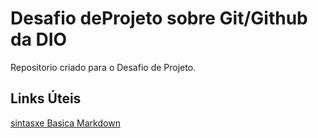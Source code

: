 # Desafio deProjeto sobre Git/Github da DIO
Repositorio criado para o Desafio de Projeto.

## Links Úteis 
[sintasxe Basica Markdown](https://www.markdownguide.org/getting-started/)
